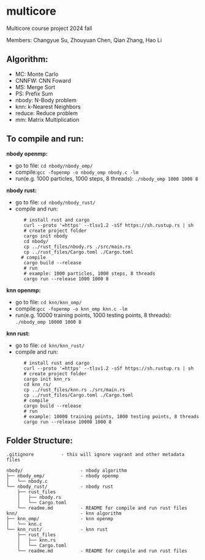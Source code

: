 # multicore

Multicore course project 2024 fall

Members: Changyue Su, Zhouyuan Chen, Qian Zhang, Hao Li

## Algorithm:

- MC: Monte Carlo
- CNNFW: CNN Foward
- MS: Merge Sort
- PS: Prefix Sum
- nbody: N-Body problem
- knn: k-Nearest Neighbors
- reduce: Reduce problem
- mm: Matrix Multiplication

## To compile and run:

**nbody openmp:**
- go to file: ```cd nbody/nbody_omp/```
- compile:```gcc -fopenmp -o nbody_omp nbody.c -lm```
- run(e.g. 1000 particles, 1000 steps, 8 threads): ```./nbody_omp 1000 1000 8```

**nbody rust:**
- go to file: ```cd nbody/nbody_rust/```
- compile and run:
   ```
      # install rust and cargo
      curl --proto '=https' --tlsv1.2 -sSf https://sh.rustup.rs | sh
      # create project folder
      cargo init nbody
      cd nbody/
      cp ../rust_files/nbody.rs ./src/main.rs
      cp ../rust_files/Cargo.toml ./Cargo.toml
     # compile
      cargo build --release
      # run 
      # example: 1000 particles, 1000 steps, 8 threads
      cargo run --release 1000 1000 8
  ```

**knn openmp:**
- go to file: ```cd knn/knn_omp/```
- compile:```gcc -fopenmp -o knn_omp knn.c -lm```
- run(e.g. 10000 training points, 1000 testing points, 8 threads): ```./nbody_omp 10000 1000 8```

**knn rust:**
- go to file: ```cd knn/knn_rust/```
- compile and run:
   ```
      # install rust and cargo
      curl --proto '=https' --tlsv1.2 -sSf https://sh.rustup.rs | sh
      # create project folder
      cargo init knn_rs
      cd knn_rs/
      cp ../rust_files/knn.rs ./src/main.rs
      cp ../rust_files/Cargo.toml ./Cargo.toml
      # compile
      cargo build --release
      # run 
      # example: 10000 training points, 1000 testing points, 8 threads
      cargo run --release 10000 1000 8
  ```
   
## Folder Structure:
```text
.gitignore          - this will ignore vagrant and other metadata files

nbody/                     - nbody algorithm
├── nbody_omp/             - nbody openmp
│   └── nbody.c        
└── nbody_rust/            - nbody rust
    ├── rust_files
    │   ├── nbody.rs
    │   └── Cargo.toml
    └── readme.md          - README for compile and run rust files
knn/                       - knn algorithm
├── knn_omp/               - knn openmp
│   └── knn.c        
└── knn_rust/              - knn rust
    ├── rust_files
    │   ├── knn.rs
    │   └── Cargo.toml
    └── readme.md          - README for compile and run rust files




```
